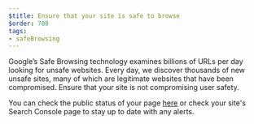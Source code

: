 ```yaml
---
$title: Ensure that your site is safe to browse
$order: 700
tags:
- safeBrowsing
---
```

Google’s Safe Browsing technology
examines billions of URLs per day looking for unsafe websites. Every day, we
discover thousands of new unsafe sites, many of which are legitimate websites
that have been compromised. Ensure that your site is not compromising user
safety. 

You can check the public status of
your page [here](https://transparencyreport.google.com/safe-browsing/search?hl=en) or check
your site's Search Console page to stay up to date with any alerts. 


